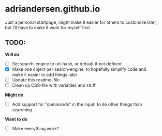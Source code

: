 # adriandersen.github.io

Just a personal startpage, might make it easier for others to customize later, but i'll have to make it work for myself first


## TODO:

**Will do**
- [ ] Set search-engine to url-hash, or default if not defined
- [X] Make one onject per search-engine, to hopefully simplify code and make it easier to add things later
- [ ] Update this readme-file
- [ ] Clean up CSS-file with variables and stuff

**Might do**
- [ ] Add support for "commands" in the input, to do other things than searching

**Want to do**
- [ ] Make everything work?
